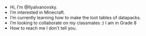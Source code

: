 - Hi, I’m @IlyaIvanovsky.
- I’m interested in Minecraft.
- I’m currently learning how to make the loot tables of datapacks.
- I’m looking to collaborate on my classmates :) I am in Grade 8
- How to reach me I don't tell you.

<!---
IlyaIvanovsky/IlyaIvanovsky is a ✨ special ✨ repository because its `README.md` (this file) appears on your GitHub profile.
You can click the Preview link to take a look at your changes.
--->
